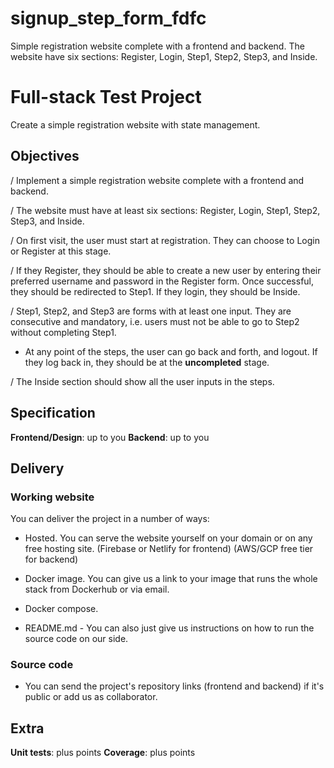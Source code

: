 # signup_step_form_fdfc
Simple registration website complete with a frontend and backend.  The website have six sections: Register, Login, Step1, Step2, Step3, and Inside.

# Full-stack Test Project

Create a simple registration website with state management.

## Objectives

/ Implement a simple registration website complete with a frontend and backend.

/ The website must have at least six sections: Register, Login, Step1, Step2, Step3, and Inside.

/ On first visit, the user must start at registration. They can choose to Login or Register at this stage.

/ If they Register, they should be able to create a new user by entering their preferred username and password
in the Register form. Once successful, they should be redirected to Step1. If they login, they should be Inside.

/ Step1, Step2, and Step3 are forms with at least one input. They are consecutive and mandatory,
i.e. users must not be able to go to Step2 without completing Step1.

- At any point of the steps, the user can go back and forth, and logout.
If they log back in, they should be at the **uncompleted** stage.

/ The Inside section should show all the user inputs in the steps.

## Specification

**Frontend/Design**: up to you
**Backend**: up to you

## Delivery
### Working website
You can deliver the project in a number of ways:
- Hosted. You can serve the website yourself on your domain or on any
free hosting site. (Firebase or Netlify for frontend) (AWS/GCP free tier for backend)

- Docker image. You can give us a link to your image that runs the whole stack from Dockerhub
or via email.

- Docker compose.

- README.md - You can also just give us instructions on how to run the source code on our side.

### Source code
- You can send the project's repository links (frontend and backend) if it's public or add us as collaborator.


## Extra
**Unit tests**: plus points
**Coverage**: plus points
